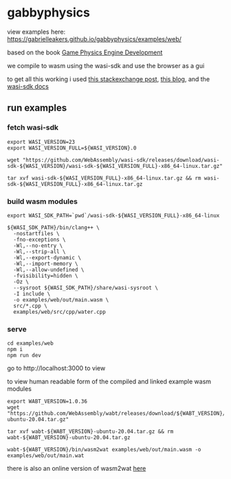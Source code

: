 # gabbyphysics

view examples here: https://gabrielleakers.github.io/gabbyphysics/examples/web/

based on the book [Game Physics Engine Development](http://www.r-5.org/files/books/computers/algo-list/realtime-3d/Ian_Millington-Game_Physics_Engine_Development-EN.pdf)

we compile to wasm using the wasi-sdk and use the browser as a gui

to get all this working i used [this stackexchange post](https://stackoverflow.com/questions/59587066/no-emscripten-how-to-compile-c-with-standard-library-to-webassembly), [this blog](https://michaelfranzl.github.io/clang-wasm-browser-starterpack/), and the [wasi-sdk docs](https://github.com/WebAssembly/wasi-sdk)

## run examples
### fetch wasi-sdk
```
export WASI_VERSION=23
export WASI_VERSION_FULL=${WASI_VERSION}.0

wget "https://github.com/WebAssembly/wasi-sdk/releases/download/wasi-sdk-${WASI_VERSION}/wasi-sdk-${WASI_VERSION_FULL}-x86_64-linux.tar.gz"

tar xvf wasi-sdk-${WASI_VERSION_FULL}-x86_64-linux.tar.gz && rm wasi-sdk-${WASI_VERSION_FULL}-x86_64-linux.tar.gz
```
### build wasm modules
```
export WASI_SDK_PATH=`pwd`/wasi-sdk-${WASI_VERSION_FULL}-x86_64-linux

${WASI_SDK_PATH}/bin/clang++ \
  -nostartfiles \
  -fno-exceptions \
  -Wl,--no-entry \
  -Wl,--strip-all \
  -Wl,--export-dynamic \
  -Wl,--import-memory \
  -Wl,--allow-undefined \
  -fvisibility=hidden \
  -Oz \
  --sysroot ${WASI_SDK_PATH}/share/wasi-sysroot \
  -I include \
  -o examples/web/out/main.wasm \
  src/*.cpp \
  examples/web/src/cpp/water.cpp
```
### serve
```
cd examples/web
npm i
npm run dev
```

go to http://localhost:3000 to view

to view human readable form of the compiled and linked example wasm modules
```
export WABT_VERSION=1.0.36
wget "https://github.com/WebAssembly/wabt/releases/download/${WABT_VERSION}/wabt-${WABT_VERSION}-ubuntu-20.04.tar.gz"

tar xvf wabt-${WABT_VERSION}-ubuntu-20.04.tar.gz && rm wabt-${WABT_VERSION}-ubuntu-20.04.tar.gz

wabt-${WABT_VERSION}/bin/wasm2wat examples/web/out/main.wasm -o examples/web/out/main.wat
```
there is also an online version of wasm2wat [here](https://webassembly.github.io/wabt/demo/wasm2wat/)
